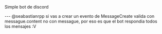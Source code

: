 Simple bot de discord 

--- @seabastianrpp si vas a crear un evento de MessageCreate valida con messague.content no con messague, por eso es que el bot respondia todos los mensajes :V
